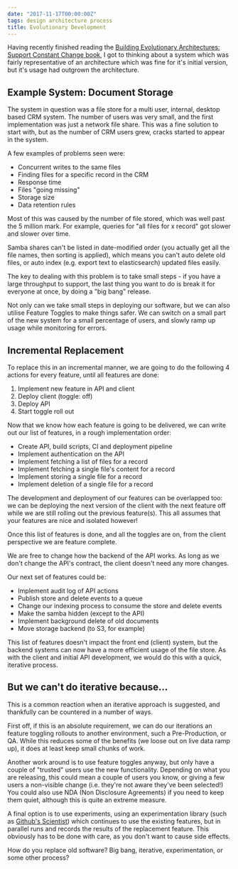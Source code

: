 ```yaml
---
date: "2017-11-17T00:00:00Z"
tags: design architecture process
title: Evolutionary Development
---
```


Having recently finished reading the [Building Evolutionary Architectures: Support Constant Change book](https://www.goodreads.com/book/show/35755822-building-evolutionary-architectures), I got to thinking about a system which was fairly representative of an architecture which was fine for it's initial version, but it's usage had outgrown the architecture.

## Example System: Document Storage

The system in question was a file store for a multi user, internal, desktop based CRM system.  The number of users was very small, and the first implementation was just a network file share.  This was a fine solution to start with, but as the number of CRM users grew, cracks started to appear in the system.

A few examples of problems seen were:

* Concurrent writes to the same files
* Finding files for a specific record in the CRM
* Response time
* Files "going missing"
* Storage size
* Data retention rules

Most of this was caused by the number of file stored, which was well past the 5 million mark.  For example, queries for "all files for x record" got slower and slower over time.

Samba shares can't be listed in date-modified order (you actually get all the file names, then sorting is applied), which means you can't auto delete old files, or auto index (e.g. export text to elasticsearch) updated files easily.

The key to dealing with this problem is to take small steps - if you have a large throughput to support, the last thing you want to do is break it for everyone at once, by doing a "big bang" release.

Not only can we take small steps in deploying our software, but we can also utilise Feature Toggles to make things safer.  We can switch on a small part of the new system for a small percentage of users, and slowly ramp up usage while monitoring for errors.

## Incremental Replacement

To replace this in an incremental manner, we are going to do the following 4 actions for every feature, until all features are done:

1. Implement new feature in API and client
2. Deploy client (toggle: off)
3. Deploy API
4. Start toggle roll out

Now that we know how each feature is going to be delivered, we can write out our list of features, in a rough implementation order:

* Create API, build scripts, CI and deployment pipeline
* Implement authentication on the API
* Implement fetching a list of files for a record
* Implement fetching a single file's content for a record
* Implement storing a single file for a record
* Implement deletion of a single file for a record

The development and deployment of our features can be overlapped too: we can be deploying the next version of the client with the next feature off while we are still rolling out the previous feature(s).  This all assumes that your features are nice and isolated however!

Once this list of features is done, and all the toggles are on, from the client perspective we are feature complete.

We are free to change how the backend of the API works.  As long as we don't change the API's contract, the client doesn't need any more changes.

Our next set of features could be:

* Implement audit log of API actions
* Publish store and delete events to a queue
* Change our indexing process to consume the store and delete events
* Make the samba hidden (except to the API)
* Implement background delete of old documents
* Move storage backend (to S3, for example)

This list of features doesn't impact the front end (client) system, but the backend systems can now have a more efficient usage of the file store.  As with the client and initial API development, we would do this with a quick, iterative process.

## But we can't do iterative because...

This is a common reaction when an iterative approach is suggested, and thankfully can be countered in a number of ways.

First off, if this is an absolute requirement, we can do our iterations an feature toggling rollouts to another environment, such a Pre-Production, or QA.  While this reduces some of the benefits (we loose out on live data ramp up), it does at least keep small chunks of work.

Another work around is to use feature toggles anyway, but only have a couple of "trusted" users use the new functionality.  Depending on what you are releasing, this could mean a couple of users you know, or giving a few users a non-visible change (i.e. they're not aware they've been selected!)  You could also use NDA (Non Disclosure Agreements) if you need to keep them quiet, although this is quite an extreme measure.

A final option is to use experiments, using an experimentation library (such as [Github's Scientist](https://github.com/github/scientist)) which continues to use the existing features, but in parallel runs and records the results of the replacement feature.  This obviously has to be done with care, as you don't want to cause side effects.

How do you replace old software? Big bang, iterative, experimentation, or some other process?